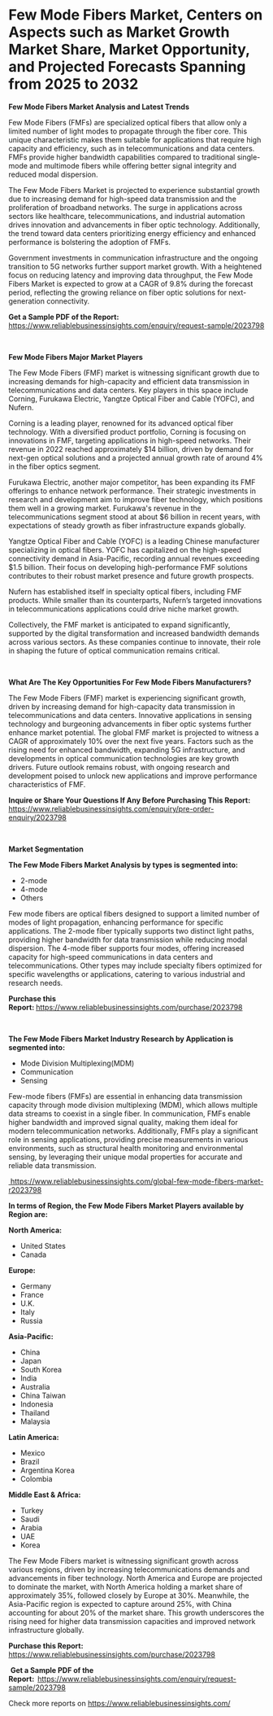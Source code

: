 <p><h1>Few Mode Fibers Market, Centers on Aspects such as Market Growth Market Share, Market Opportunity, and Projected Forecasts Spanning from 2025 to 2032</h1></p><p><strong>Few Mode Fibers Market Analysis and Latest Trends</strong></p>
<p><p>Few Mode Fibers (FMFs) are specialized optical fibers that allow only a limited number of light modes to propagate through the fiber core. This unique characteristic makes them suitable for applications that require high capacity and efficiency, such as in telecommunications and data centers. FMFs provide higher bandwidth capabilities compared to traditional single-mode and multimode fibers while offering better signal integrity and reduced modal dispersion.</p><p>The Few Mode Fibers Market is projected to experience substantial growth due to increasing demand for high-speed data transmission and the proliferation of broadband networks. The surge in applications across sectors like healthcare, telecommunications, and industrial automation drives innovation and advancements in fiber optic technology. Additionally, the trend toward data centers prioritizing energy efficiency and enhanced performance is bolstering the adoption of FMFs.</p><p>Government investments in communication infrastructure and the ongoing transition to 5G networks further support market growth. With a heightened focus on reducing latency and improving data throughput, the Few Mode Fibers Market is expected to grow at a CAGR of 9.8% during the forecast period, reflecting the growing reliance on fiber optic solutions for next-generation connectivity.</p></p>
<p><strong>Get a Sample PDF of the Report:&nbsp;</strong> <a href="https://www.reliablebusinessinsights.com/enquiry/request-sample/2023798?utm_campaign=2242&utm_medium=2&utm_source=Github&utm_content=ia&utm_term=06042025&utm_id=few-mode-fibers">https://www.reliablebusinessinsights.com/enquiry/request-sample/2023798</a></p>
<p>&nbsp;</p>
<p><strong>Few Mode Fibers Major Market Players</strong></p>
<p><p>The Few Mode Fibers (FMF) market is witnessing significant growth due to increasing demands for high-capacity and efficient data transmission in telecommunications and data centers. Key players in this space include Corning, Furukawa Electric, Yangtze Optical Fiber and Cable (YOFC), and Nufern.</p><p>Corning is a leading player, renowned for its advanced optical fiber technology. With a diversified product portfolio, Corning is focusing on innovations in FMF, targeting applications in high-speed networks. Their revenue in 2022 reached approximately $14 billion, driven by demand for next-gen optical solutions and a projected annual growth rate of around 4% in the fiber optics segment.</p><p>Furukawa Electric, another major competitor, has been expanding its FMF offerings to enhance network performance. Their strategic investments in research and development aim to improve fiber technology, which positions them well in a growing market. Furukawa's revenue in the telecommunications segment stood at about $6 billion in recent years, with expectations of steady growth as fiber infrastructure expands globally.</p><p>Yangtze Optical Fiber and Cable (YOFC) is a leading Chinese manufacturer specializing in optical fibers. YOFC has capitalized on the high-speed connectivity demand in Asia-Pacific, recording annual revenues exceeding $1.5 billion. Their focus on developing high-performance FMF solutions contributes to their robust market presence and future growth prospects.</p><p>Nufern has established itself in specialty optical fibers, including FMF products. While smaller than its counterparts, Nufern’s targeted innovations in telecommunications applications could drive niche market growth.</p><p>Collectively, the FMF market is anticipated to expand significantly, supported by the digital transformation and increased bandwidth demands across various sectors. As these companies continue to innovate, their role in shaping the future of optical communication remains critical.</p></p>
<p>&nbsp;</p>
<p><strong>What Are The Key Opportunities For Few Mode Fibers Manufacturers?</strong></p>
<p><p>The Few Mode Fibers (FMF) market is experiencing significant growth, driven by increasing demand for high-capacity data transmission in telecommunications and data centers. Innovative applications in sensing technology and burgeoning advancements in fiber optic systems further enhance market potential.  The global FMF market is projected to witness a CAGR of approximately 10% over the next five years. Factors such as the rising need for enhanced bandwidth, expanding 5G infrastructure, and developments in optical communication technologies are key growth drivers. Future outlook remains robust, with ongoing research and development poised to unlock new applications and improve performance characteristics of FMF.</p></p>
<p><strong>Inquire or Share Your Questions If Any Before Purchasing This Report:</strong> <a href="https://www.reliablebusinessinsights.com/enquiry/pre-order-enquiry/2023798?utm_campaign=2242&utm_medium=2&utm_source=Github&utm_content=ia&utm_term=06042025&utm_id=few-mode-fibers">https://www.reliablebusinessinsights.com/enquiry/pre-order-enquiry/2023798</a></p>
<p>&nbsp;</p>
<p><strong>Market Segmentation</strong></p>
<p><strong>The Few Mode Fibers Market Analysis by types is segmented into:</strong></p>
<p><ul><li>2-mode</li><li>4-mode</li><li>Others</li></ul></p>
<p><p>Few mode fibers are optical fibers designed to support a limited number of modes of light propagation, enhancing performance for specific applications. The 2-mode fiber typically supports two distinct light paths, providing higher bandwidth for data transmission while reducing modal dispersion. The 4-mode fiber supports four modes, offering increased capacity for high-speed communications in data centers and telecommunications. Other types may include specialty fibers optimized for specific wavelengths or applications, catering to various industrial and research needs.</p></p>
<p><strong>Purchase this Report:&nbsp;</strong><a href="https://www.reliablebusinessinsights.com/purchase/2023798?utm_campaign=2242&utm_medium=2&utm_source=Github&utm_content=ia&utm_term=06042025&utm_id=few-mode-fibers">https://www.reliablebusinessinsights.com/purchase/2023798</a></p>
<p>&nbsp;</p>
<p><strong>The Few Mode Fibers Market Industry Research by Application is segmented into:</strong></p>
<p><ul><li>Mode Division Multiplexing(MDM)</li><li>Communication</li><li>Sensing</li></ul></p>
<p><p>Few-mode fibers (FMFs) are essential in enhancing data transmission capacity through mode division multiplexing (MDM), which allows multiple data streams to coexist in a single fiber. In communication, FMFs enable higher bandwidth and improved signal quality, making them ideal for modern telecommunication networks. Additionally, FMFs play a significant role in sensing applications, providing precise measurements in various environments, such as structural health monitoring and environmental sensing, by leveraging their unique modal properties for accurate and reliable data transmission.</p></p>
<p><a href="https://www.reliablebusinessinsights.com/global-few-mode-fibers-market-r2023798?utm_campaign=2242&utm_medium=2&utm_source=Github&utm_content=ia&utm_term=06042025&utm_id=few-mode-fibers">&nbsp;https://www.reliablebusinessinsights.com/global-few-mode-fibers-market-r2023798</a></p>
<p><strong>In terms of Region, the Few Mode Fibers Market Players available by Region are:</strong></p>
<p>
    <p> <strong> North America: </strong>
        <ul>
            <li>United States</li>
            <li>Canada</li>
        </ul>
        </p> 
    <p> <strong> Europe: </strong>
        <ul>
            <li>Germany</li>
            <li>France</li>
            <li>U.K.</li>
            <li>Italy</li>
            <li>Russia</li>
        </ul>
        </p> 
    <p> <strong> Asia-Pacific: </strong>
        <ul>
            <li>China</li>
            <li>Japan</li>
            <li>South Korea</li>
            <li>India</li>
            <li>Australia</li>
            <li>China Taiwan</li>
            <li>Indonesia</li>
            <li>Thailand</li>
            <li>Malaysia</li>
        </ul>
        </p> 
    <p> <strong> Latin America: </strong>
        <ul>
            <li>Mexico</li>
            <li>Brazil</li>
            <li>Argentina Korea</li>
            <li>Colombia</li>
        </ul>
        </p> 
    <p> <strong> Middle East & Africa: </strong>
        <ul>
            <li>Turkey</li>
            <li>Saudi</li>
            <li>Arabia</li>
            <li>UAE</li>
            <li>Korea</li>
        </ul>
    </p>
    </p>
<p><p>The Few Mode Fibers market is witnessing significant growth across various regions, driven by increasing telecommunications demands and advancements in fiber technology. North America and Europe are projected to dominate the market, with North America holding a market share of approximately 35%, followed closely by Europe at 30%. Meanwhile, the Asia-Pacific region is expected to capture around 25%, with China accounting for about 20% of the market share. This growth underscores the rising need for higher data transmission capacities and improved network infrastructure globally.</p></p>
<p><strong>Purchase this Report: </strong><a href="https://www.reliablebusinessinsights.com/purchase/2023798?utm_campaign=2242&utm_medium=2&utm_source=Github&utm_content=ia&utm_term=06042025&utm_id=few-mode-fibers">https://www.reliablebusinessinsights.com/purchase/2023798</a></p>
<p>&nbsp;<strong>Get a Sample PDF of the Report:&nbsp;&nbsp;</strong><a href="https://www.reliablebusinessinsights.com/enquiry/request-sample/2023798?utm_campaign=2242&utm_medium=2&utm_source=Github&utm_content=ia&utm_term=06042025&utm_id=few-mode-fibers">https://www.reliablebusinessinsights.com/enquiry/request-sample/2023798</a></p>
<p><strong></strong></p>
<p>Check more reports on <a href="https://www.reliablebusinessinsights.com/?utm_campaign=2242&utm_medium=2&utm_source=Github&utm_content=ia&utm_term=06042025&utm_id=few-mode-fibers">https://www.reliablebusinessinsights.com/</a></p>